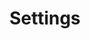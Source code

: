 ---
layout: Full
view: Settings

title: Settings
description: You can configure your preferences to use the Vue A11y.
note: 'NOTE: We use localStorage to store your preferences.'

language:
  title: Display Language
  locale: /jp/

theme:
  title: Themes
  successText: '"Theme" modified successfully!'
  items:
    - label: Light
      value: light

    - label: Dark
      value: dark

    - label: System config.
      value: system

    - label: Sepia
      value: sepia

reading:
  title: Reading font
  successText: '"Reading font" modified successfully!'
  items:
    - label: Sans Serif (DM Sans)
      value: set-sans-serif

    - label: Serif
      value: set-serif

    - label: Monospace
      value: set-monospace

    - label: Open dyslexic
      value: set-open-dyslexic

vision:
  title: Vision
  successText: '"Vision" option modified successfully!'
  items:
    - label: Increase color contrast
      value: set-color-contrast

motion:
  title: Motion
  successText: '"Motion" modified successfully!'
  items:
    - label: Reduce Motion
      value: set-reduce-motion

---